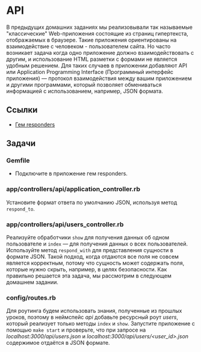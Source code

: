 # API

В предыдущих домашних заданиях мы реализовывали так называемые "классические" Web-приложения состоящие из страниц гипертекста, отображаемых в браузере. Такие приложения ориентированы на взаимодействие с человеком - пользователем сайта. Но часто возникает задача когда одно приложение должно взаимодействовать с другим, и использование HTML разметки с формами не является удобным решением. Для таких случаев в приложении добавляют API или Application Programming Interface (Программный интерфейс приложения) — протокол взаимодействия между вашим приложением и другими программами, который позволяет обмениваться информацией с использованием, например, JSON формата.

## Ссылки

* [Гем responders](https://github.com/heartcombo/responders)

## Задачи

### Gemfile

* Подключите в приложение гем responders.

### app/controllers/api/application_controller.rb

Установите формат ответа по умолчанию JSON, используя метод `respond_to`.

### app/controllers/api/users_controller.rb

Реализуйте обработчики `show` для получения данных об одном пользователе и `index` — для получения данных о всех пользователей. Используйте метод `respond_with` для представления сущности в формате JSON. Такой подход, когда отдаются все поля не совсем является корректным, потому что сущность может содержать поля, которые нужно скрыть, например, в целях безопасности. Как правильно решается эта задача, мы рассмотрим в следующем домашнем задании.

### config/routes.rb

Для роутинга будем использовать знания, полученные из прошлых уроков, поэтому в неймспейс *api* добавьте ресурсный роут *users*, который реализует только методы `index` и `show`. Запустите приложение с помощью `make start` и проверьте, что при запросе на _localhost:3000/api/users.json_ и _localhost:3000/api/users/\<user_id\>.json_ содержимое отдаётся в JSON формате.


